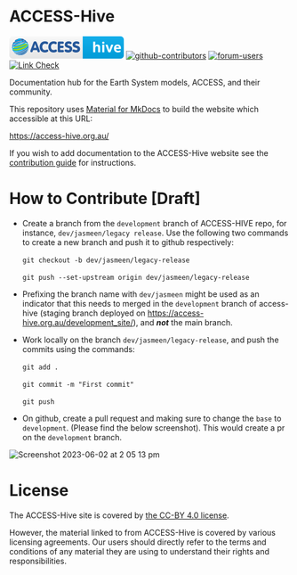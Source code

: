 # ACCESS-Hive
[![ACCESS-Hive Badge](docs/assets/badge.svg)](https://access-hive.org.au/)
[![github-contributors](https://img.shields.io/github/contributors/ACCESS-Hive/access-hive.github.io?color=blue&style=plastic)][github-repo]
[![forum-users](https://img.shields.io/discourse/users?color=blue&label=forum&server=https%3A%2F%2Fforum.access-hive.org.au&style=plastic)][forum]
[![Link Check](https://github.com/ACCESS-Hive/access-hive.github.io/actions/workflows/scheduled_link_check.yml/badge.svg)](https://github.com/ACCESS-Hive/access-hive.github.io/actions/workflows/scheduled_link_check.yml)

Documentation hub for the Earth System models, ACCESS, and their community.

This repository uses [Material for MkDocs](https://squidfunk.github.io/mkdocs-material/) to build the website which accessible at this URL:

https://access-hive.org.au/

If you wish to add documentation to the ACCESS-Hive website see the [contribution guide](https://access-hive.org.au/about/contribute/) for instructions.

# How to Contribute [Draft]
- Create a branch from the `development` branch of ACCESS-HIVE repo, for instance, `dev/jasmeen/legacy release`. Use the following two commands to create a new branch and push it to github respectively:

    `git checkout -b dev/jasmeen/legacy-release`

    `git push --set-upstream origin dev/jasmeen/legacy-release`

- Prefixing the branch name with `dev/jasmeen` might be used as an indicator that this needs to merged in the `development` branch of access-hive (staging branch deployed on https://access-hive.org.au/development_site/), and _**not**_ the main branch.

- Work locally on the branch `dev/jasmeen/legacy-release`, and push the commits using the commands: 

    `git add .`

    `git commit -m "First commit"`

    `git push`

- On github, create a pull request and making sure to change the `base` to `development`. (Please find the below screenshot). This would create a pr on the `development` branch.

![Screenshot 2023-06-02 at 2 05 13 pm](https://github.com/ACCESS-Hive/access-hive.github.io/assets/42607679/ec141fc9-ee00-4a84-ae5a-081761400765)

# License
The ACCESS-Hive site is covered by [the CC-BY 4.0 license][License].

However, the material linked to from ACCESS-Hive is covered by various licensing agreements. Our users should directly refer to the terms and conditions of any material they are using to understand their rights and responsibilities.

[License]: License.md
[github-repo]: https://github.com/ACCESS-Hive/access-hive.github.io.git
[forum]: https://forum.access-hive.org.au
